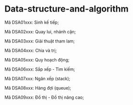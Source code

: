 # Data-structure-and-algorithm
Mã DSA01xxx: Sinh kế tiếp;  

Mã DSA02xxx: Quay lui, nhánh cận; 


Mã DSA03xxx: Giải thuật tham lam; 

Mã DSA04xxx: Chia và trị; 	

Mã DSA05xxx: Quy hoạch động; 

Mã DSA06xxx: Sắp xếp - Tìm kiếm;  

Mã DSA07xxx: Ngăn xếp (stack);  

Mã DSA08xxx: Hàng đợi (queue);  

Mã DSA09xxx: Đồ thị - Đồ thị nâng cao;  
